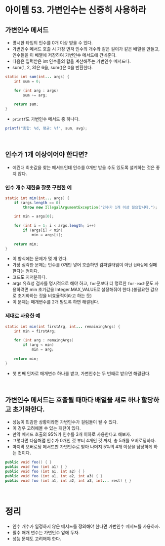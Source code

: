 # 아이템 53. 가변인수는 신중히 사용하라

## 가변인수 메서드
* 명시한 타입의 인수를 0개 이상 받을 수 있다.
* 가변인수 메서드 호출 시 가장 먼저 인수의 개수와 같은 길이가 같은 배열을 만들고, 인수들을 이 배열에 저장하여 가변인수 메서드에 건네준다.
* 다음은 입력받은 int 인수들의 합을 계산해주는 가변인수 메서드다.
* sum(1, 2, 3)은 6을, sum()은 0을 반환한다.

```java
static int sum(int... args) {
    int sum = 0;
    
    for (int arg : args)
        sum += arg;
    
    return sum;
}
```

* `printf`도 가변인수 메서드 중 하나다.

```java
printf("총합: %d, 평균: %f", sum, avg);
```

<br>

## 인수가 1개 이상이어야 한다면?
* 예컨대 최솟값을 찾는 메서드인데 인수를 0개만 받을 수도 있도록 설계하는 것은 좋지 않다.

### 인수 개수 제한을 잘못 구현한 예

```java
static int min(int... args) {
    if (args.length == 0)
        throw new IllegalArgumentException("인수가 1개 이상 필요합니다.");
    
    int min = args[0];
    
    for (int i = 1; i < args.length; i++)
        if (args[i] < min)
            min = args[i];
    
    return min;
}
```

* 이 방식에는 문제가 몇 개 있다.
* 가장 심각한 문제는 인수를 0개만 넣어 호출하면 컴파일타임이 아닌 `런타임`에 실패한다는 점이다.
* 코드도 지저분하다.
* args 유효성 검사를 명시적으로 해야 하고, `for`문보다 더 명료한 `for-each`문도 사용하려면 min 초기값을 Integer.MAX_VALUE로 설정해줘야 한다.(불필요한 값으로 초기화하는 것을 비효율적이라고 하는 듯)
* 이 문제는 매개변수를 2개 받도록 하면 해결된다.

### 제대로 사용한 예

```java
static int min(int firstArg, int... remainingArgs) {
    int min = firstArg;
    
    for (int arg : remaingArgs)
        if (arg < min)
            min = arg;
    
    return min;
}
```
* 첫 번째 인자로 매개변수 하나를 받고, 가변인수는 두 번째로 받으면 해결된다.

<br>

## 가변인수 메서드는 호출될 때마다 배열을 새로 하나 할당하고 초기화한다.
* 성능이 민감한 상황이라면 가변인수가 걸림돌이 될 수 있다.
* 이 경우 고려해볼 수 있는 패턴이 있다.
* 만약 메서드 호출의 95%가 인수를 3개 이하로 사용한다고 해보자.
* 그렇다면 다음처럼 인수가 0개인 것 부터 4개인 것 까지, 총 5개를 오버로딩하자.
* 마지막 오버로딩 메서드만 가변인수로 받아 나머지 5%의 4개 이상을 담당하게 하는 것이다.

```java
public void foo() { }
public void foo (int a1) { }
public void foo (int a1, int a2) { }
public void foo (int a1, int a2, int a3) { }
public void foo (int a1, int a2, int a3, int... rest) { }
```

<br>

# 정리
* 인수 개수가 일정하지 않은 메서드를 정의해야 한다면 가변인수 메서드를 사용하자.
* 필수 매개 변수는 가변인수 앞에 두자.
* 성능 문제도 고려해야 한다.